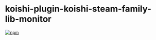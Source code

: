 # koishi-plugin-koishi-steam-family-lib-monitor

[![npm](https://img.shields.io/npm/v/koishi-plugin-koishi-steam-family-lib-monitor?style=flat-square)](https://www.npmjs.com/package/koishi-plugin-koishi-steam-family-lib-monitor)


